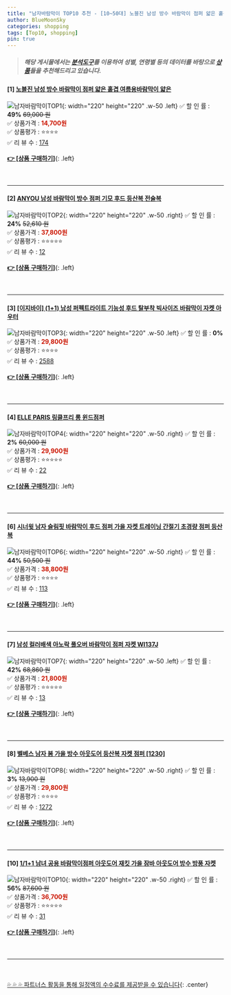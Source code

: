 ```yaml
---
title: "남자바람막이 TOP10 추천 - [10~50대] 노블진 남성 방수 바람막이 점퍼 얇은 홑겹 여름용바람막이 얇은"
author: BlueMoonSky
categories: shopping
tags: [Top10, shopping]
pin: true
---
```


> ##### 해당 게시물에서는 [**분석도구**](https://itemscout.io/)를 이용하여 **성별**, **연령별** 등의 데이터를 바탕으로 [**상품**](https://link.coupang.com/a/baae76)들을 추천해드리고 있습니다.

#### [1] [노블진 남성 방수 바람막이 점퍼 얇은 홑겹 여름용바람막이 얇은](https://link.coupang.com/re/AFFSDP?lptag=AF5964186&subid=bluemoonsky6999&pageKey=6429516520&traceid=V0-153&itemId=13869764255&vendorItemId=70598993035)
![남자바람막이TOP1](https://thumbnail9.coupangcdn.com/thumbnails/remote/230x230ex/image/vendor_inventory/62fe/e7d18a46274354d61f9d99f9f6500dd8ef2524975dd59a92f9faf6a79aad.jpg){: width="220" height="220" .w-50 .left}
✅ 할 인 률 : **49%** ~~<del class="base-price"> 69,000  </del>원~~<br>
✅ 상품가격 : <span style="color:#cb1400"> **14,700원** </span><br>
✅ 상품평가 : ⭐⭐⭐⭐<br>
✅ 리 뷰 수 : [174](https://link.coupang.com/re/AFFSDP?lptag=AF5964186&subid=bluemoonsky6999&pageKey=6429516520&traceid=V0-153&itemId=13869764255&vendorItemId=70598993035)<br>
<br>
[**👉  [상품 구매하기]**](https://link.coupang.com/re/AFFSDP?lptag=AF5964186&subid=bluemoonsky6999&pageKey=6429516520&traceid=V0-153&itemId=13869764255&vendorItemId=70598993035){: .left}
<br>
<br>
<br>

***

#### [2] [ANYOU 남성 바람막이 방수 점퍼 기모 후드 등산복 전술복](https://link.coupang.com/re/AFFSDP?lptag=AF5964186&subid=bluemoonsky6999&pageKey=7602667030&traceid=V0-153&itemId=20115541885&vendorItemId=87238670915)
![남자바람막이TOP2](https://thumbnail10.coupangcdn.com/thumbnails/remote/230x230ex/image/vendor_inventory/42c2/954adec35f9e7d7f3f391764d98cfa915d3e5b0b686703ebee05b05cd474.jpg){: width="220" height="220" .w-50 .right}
✅ 할 인 률 : **24%** ~~<del class="base-price"> 52,610  </del>원~~<br>
✅ 상품가격 : <span style="color:#cb1400"> **37,800원** </span><br>
✅ 상품평가 : ⭐⭐⭐⭐⭐<br>
✅ 리 뷰 수 : [12](https://link.coupang.com/re/AFFSDP?lptag=AF5964186&subid=bluemoonsky6999&pageKey=7602667030&traceid=V0-153&itemId=20115541885&vendorItemId=87238670915)<br>
<br>
[**👉  [상품 구매하기]**](https://link.coupang.com/re/AFFSDP?lptag=AF5964186&subid=bluemoonsky6999&pageKey=7602667030&traceid=V0-153&itemId=20115541885&vendorItemId=87238670915){: .left}
<br>
<br>
<br>

***

#### [3] [[이지바이] (1+1) 남성 퍼펙트라이트 기능성 후드 탈부착 빅사이즈 바람막이 자켓 아우터](https://link.coupang.com/re/AFFSDP?lptag=AF5964186&subid=bluemoonsky6999&pageKey=7592473197&traceid=V0-153&itemId=20066130030&vendorItemId=87161992212)
![남자바람막이TOP3](https://thumbnail6.coupangcdn.com/thumbnails/remote/230x230ex/image/vendor_inventory/467c/c0e292f0b87d7622073d402af58f29a218a5aa85cf8542ee71eeef6fef41.jpg){: width="220" height="220" .w-50 .left}
✅ 할 인 률 : **0%** <br>
✅ 상품가격 : <span style="color:#cb1400"> **29,800원** </span><br>
✅ 상품평가 : ⭐⭐⭐⭐<br>
✅ 리 뷰 수 : [2588](https://link.coupang.com/re/AFFSDP?lptag=AF5964186&subid=bluemoonsky6999&pageKey=7592473197&traceid=V0-153&itemId=20066130030&vendorItemId=87161992212)<br>
<br>
[**👉  [상품 구매하기]**](https://link.coupang.com/re/AFFSDP?lptag=AF5964186&subid=bluemoonsky6999&pageKey=7592473197&traceid=V0-153&itemId=20066130030&vendorItemId=87161992212){: .left}
<br>
<br>
<br>

***

#### [4] [ELLE PARIS 링클프리 롱 윈드점퍼](https://link.coupang.com/re/AFFSDP?lptag=AF5964186&subid=bluemoonsky6999&pageKey=7116582265&traceid=V0-153&itemId=17806696248&vendorItemId=84970711098)
![남자바람막이TOP4](https://thumbnail7.coupangcdn.com/thumbnails/remote/230x230ex/image/retail/images/2534597756493620-12b25c12-04a9-419d-88f3-5847c0306de4.jpg){: width="220" height="220" .w-50 .right}
✅ 할 인 률 : **2%** ~~<del class="base-price"> 60,000  </del>원~~<br>
✅ 상품가격 : <span style="color:#cb1400"> **29,900원** </span><br>
✅ 상품평가 : ⭐⭐⭐⭐⭐<br>
✅ 리 뷰 수 : [22](https://link.coupang.com/re/AFFSDP?lptag=AF5964186&subid=bluemoonsky6999&pageKey=7116582265&traceid=V0-153&itemId=17806696248&vendorItemId=84970711098)<br>
<br>
[**👉  [상품 구매하기]**](https://link.coupang.com/re/AFFSDP?lptag=AF5964186&subid=bluemoonsky6999&pageKey=7116582265&traceid=V0-153&itemId=17806696248&vendorItemId=84970711098){: .left}
<br>
<br>
<br>

***

#### [6] [시너윗 남자 슬림핏 바람막이 후드 점퍼 가을 자켓 트레이닝 간절기 초경량 점퍼 등산복](https://link.coupang.com/re/AFFSDP?lptag=AF5964186&subid=bluemoonsky6999&pageKey=7566153231&traceid=V0-153&itemId=19944054147&vendorItemId=87075042782)
![남자바람막이TOP6](https://thumbnail9.coupangcdn.com/thumbnails/remote/230x230ex/image/vendor_inventory/5e6a/cf480a88c1ef097a401b3483a5db93b24b56adeaf71f74c0798cd366e528.jpg){: width="220" height="220" .w-50 .right}
✅ 할 인 률 : **44%** ~~<del class="base-price"> 50,500  </del>원~~<br>
✅ 상품가격 : <span style="color:#cb1400"> **38,800원** </span><br>
✅ 상품평가 : ⭐⭐⭐⭐<br>
✅ 리 뷰 수 : [113](https://link.coupang.com/re/AFFSDP?lptag=AF5964186&subid=bluemoonsky6999&pageKey=7566153231&traceid=V0-153&itemId=19944054147&vendorItemId=87075042782)<br>
<br>
[**👉  [상품 구매하기]**](https://link.coupang.com/re/AFFSDP?lptag=AF5964186&subid=bluemoonsky6999&pageKey=7566153231&traceid=V0-153&itemId=19944054147&vendorItemId=87075042782){: .left}
<br>
<br>
<br>

***

#### [7] [남성 컬러배색 아노락 풀오버 바람막이 점퍼 자켓 WI137J](https://link.coupang.com/re/AFFSDP?lptag=AF5964186&subid=bluemoonsky6999&pageKey=7161282464&traceid=V0-153&itemId=18570840075&vendorItemId=85707977832)
![남자바람막이TOP7](https://thumbnail8.coupangcdn.com/thumbnails/remote/230x230ex/image/vendor_inventory/aa56/d2c5306015f740458d3fd057357cbb19fe08b261c2819e6e58b49d2574bf.jpg){: width="220" height="220" .w-50 .left}
✅ 할 인 률 : **42%** ~~<del class="base-price"> 68,860  </del>원~~<br>
✅ 상품가격 : <span style="color:#cb1400"> **21,800원** </span><br>
✅ 상품평가 : ⭐⭐⭐⭐⭐<br>
✅ 리 뷰 수 : [13](https://link.coupang.com/re/AFFSDP?lptag=AF5964186&subid=bluemoonsky6999&pageKey=7161282464&traceid=V0-153&itemId=18570840075&vendorItemId=85707977832)<br>
<br>
[**👉  [상품 구매하기]**](https://link.coupang.com/re/AFFSDP?lptag=AF5964186&subid=bluemoonsky6999&pageKey=7161282464&traceid=V0-153&itemId=18570840075&vendorItemId=85707977832){: .left}
<br>
<br>
<br>

***

#### [8] [벨베스 남자 봄 가을 방수 아웃도어 등산복 자켓 점퍼 [1230]](https://link.coupang.com/re/AFFSDP?lptag=AF5964186&subid=bluemoonsky6999&pageKey=7171274092&traceid=V0-153&itemId=18067395386&vendorItemId=85220924833)
![남자바람막이TOP8](https://thumbnail7.coupangcdn.com/thumbnails/remote/230x230ex/image/vendor_inventory/8f90/7617a5d4f6e3cd07b6950925d9bf21a278d6b4f6f101ee48a25e582e6d2a.jpg){: width="220" height="220" .w-50 .right}
✅ 할 인 률 : **3%** ~~<del class="base-price"> 13,900  </del>원~~<br>
✅ 상품가격 : <span style="color:#cb1400"> **29,800원** </span><br>
✅ 상품평가 : ⭐⭐⭐⭐<br>
✅ 리 뷰 수 : [1272](https://link.coupang.com/re/AFFSDP?lptag=AF5964186&subid=bluemoonsky6999&pageKey=7171274092&traceid=V0-153&itemId=18067395386&vendorItemId=85220924833)<br>
<br>
[**👉  [상품 구매하기]**](https://link.coupang.com/re/AFFSDP?lptag=AF5964186&subid=bluemoonsky6999&pageKey=7171274092&traceid=V0-153&itemId=18067395386&vendorItemId=85220924833){: .left}
<br>
<br>
<br>

***

#### [10] [1/1+1 남녀 공용 바람막이점퍼 아웃도어 재킷 가을 잠바 아웃도어 방수 방풍 자켓](https://link.coupang.com/re/AFFSDP?lptag=AF5964186&subid=bluemoonsky6999&pageKey=7568524026&traceid=V0-153&itemId=19954641680&vendorItemId=87053520928)
![남자바람막이TOP10](https://thumbnail10.coupangcdn.com/thumbnails/remote/230x230ex/image/vendor_inventory/d2e1/9a8c655eb1ee4f49e26105a014ee5d940e3fae8389f4a0eae2b473cd6803.png){: width="220" height="220" .w-50 .right}
✅ 할 인 률 : **56%** ~~<del class="base-price"> 87,600  </del>원~~<br>
✅ 상품가격 : <span style="color:#cb1400"> **36,700원** </span><br>
✅ 상품평가 : ⭐⭐⭐⭐⭐<br>
✅ 리 뷰 수 : [31](https://link.coupang.com/re/AFFSDP?lptag=AF5964186&subid=bluemoonsky6999&pageKey=7568524026&traceid=V0-153&itemId=19954641680&vendorItemId=87053520928)<br>
<br>
[**👉  [상품 구매하기]**](https://link.coupang.com/re/AFFSDP?lptag=AF5964186&subid=bluemoonsky6999&pageKey=7568524026&traceid=V0-153&itemId=19954641680&vendorItemId=87053520928){: .left}
<br>
<br>
<br>

***
<br><br>[💦 💦 💦 파트너스 활동을 통해 일정액의 수수료를 제공받을 수 있습니다](https://link.coupang.com/a/baae76){: .center}